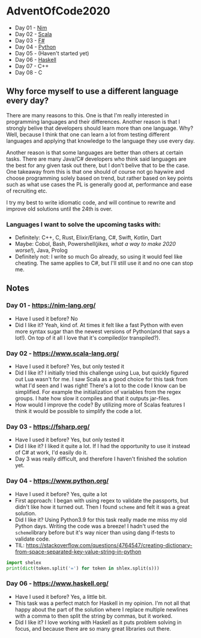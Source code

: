 # AdventOfCode2020
* Day 01 - [Nim](https://nim-lang.org/)
* Day 02 - [Scala](https://www.scala-lang.org/)
* Day 03 - [F#](https://fsharp.org/)
* Day 04 - [Python](https://www.python.org/)
* Day 05 - (Haven't started yet)
* Day 06 - [Haskell](https://haskell.org)
* Day 07 - C++
* Day 08 - C

## Why force myself to use a different language every day?
There are many reasons to this. One is that I'm really interested in programming languages and their differences. Another reason is that I strongly belive that developers should learn more than one language. Why? Well, because I think that one can learn a lot from testing different languages and applying that knowledge to the language they use every day.

Another reason is that some languages are better than others at certain tasks. There are many Java/C# developers who think said languages are the best for any given task out there, but I don't belive that to be the case. One takeaway from this is that one should of course not go haywire and choose programming solely based on trend, but rather based on key points such as what use cases the PL is generally good at, performance and ease of recruiting etc.

I try my best to write idiomatic code, and will continue to rewrite and improve old solutions until the 24th is over.

### Languages I want to solve the upcoming tasks with:
- Definitely: C++, C, Rust, Elixir/Erlang, C#, Swift, Kotlin, Dart
- Maybe: Cobol, Bash, Powershell(*jikes, what a way to make 2020 worse!*), Java, Prolog
- Definitely not: I write so much Go already, so using it would feel like cheating. The same applies to C#, but I'll still use it and no one can stop me.

## Notes
### Day 01 - https://nim-lang.org/
* Have I used it before? No
* Did I like it? Yeah, kind of. At times it felt like a fast Python with even more syntax sugar than the newest versions of Python(and that says a lot!). On top of it all I love that it's compiled(or transpiled?).

### Day 02 - https://www.scala-lang.org/
* Have I used it before? Yes, but only tested it
* Did I like it? I initially tried this challenge using Lua, but quickly figured out Lua wasn't for me. I saw Scala as a good choice for this task from what I'd seen and I was right! There's a lot to the code I know can be simplified. For example the initialization of variables from the regex groups. I hate how slow it compiles and that it outputs jar-files.
* How would I improve the code? By utilizing more of Scalas features I think it would be possible to simplify the code a lot.

### Day 03 - https://fsharp.org/
* Have I used it before? Yes, but only tested it
* Did I like it? I liked it quite a lot. If I had the opportunity to use it instead of C# at work, I'd easily do it.
* Day 3 was really difficult, and therefore I haven't finished the solution yet.

### Day 04 - https://www.python.org/
* Have I used it before? Yes, quite a lot
* First approach: I began with using regex to validate the passports, but didn't like how it turned out. Then I found `scheme` and felt it was a great solution.
* Did I like it? Using Python3.9 for this task really made me miss my old Python days. Writing the code was a breeze! I hadn't used the `scheme`library before but it's way nicer than using dang if-tests to validate code.
* TIL: 
https://stackoverflow.com/questions/4764547/creating-dictionary-from-space-separated-key-value-string-in-python
```python
import shelex
print(dict(token.split('=') for token in shlex.split(s)))
```

### Day 06 - https://www.haskell.org/
* Have I used it before? Yes, a little bit.
* This task was a perfect match for Haskell in my opinion. I'm not all that happy about the part of the solution where I replace multiple newlines with a comma to then split the string by commas, but it worked.
* Did I like it? I love working with Haskell as it puts problem solving in focus, and because there are so many great libraries out there.
